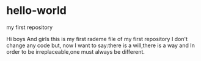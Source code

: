 # hello-world
my first repository

Hi boys And girls
   this is my first rademe file of my first repository 
   I don't change any code but,
   now I want to say:there is a will,there is a way
   and In order to be irreplaceable,one must always be different.
